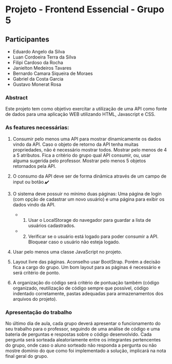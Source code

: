 # Projeto - Frontend Essencial - Grupo 5
## Participantes
- Eduardo Angelo da Silva
- Luan Cordoeira Terra da Silva
- Filipi Cardoso da Rocha
- Janielton Medeiros Tavares
- Bernardo Camara Siqueira de Moraes
- Gabriel da Costa Garcia
- Gustavo Monerat Rosa

### Abstract 
Este projeto tem como objetivo exercitar a utilização de uma API como fonte de dados para uma aplicação WEB utilizando HTML, Javascript e CSS.

### As features necessárias:
1. Consumir pelo menos uma API para mostrar dinamicamente os dados vindo da API. Caso o objeto de retorno da API tenha muitas propriedades, não é necessário mostrar todos. Mostrar pelo menos de 4 a 5 atributos. Fica a critério do grupo qual API consumir, ou, usar alguma sugerida pelo professor. Mostrar pelo menos 5 objetos retornados pela API.

2. O consumo da API deve ser de forma dinâmica através de um campo de input ou
botão.✔️

3. O sistema deve possuir no mínimo duas páginas: Uma página de login (com opção de cadastrar um novo usuário) e uma página para exibir os dados vindo da API.
   - 1. Usar o LocalStorage do navegador para guardar a lista de usuários cadastrados.
   - 2. Verificar se o usuário está logado para poder consumir a API. Bloquear caso o usuário não esteja logado.

4. Usar pelo menos uma classe JavaScript no projeto.
5. Layout livre das páginas. Aconselho usar BootStrap. Porém a decisão fica a cargo do grupo. Um bom layout para as páginas é necessário e será critério de ponto.
6. A organização do código será critério de pontuação também (código organizado, reutilização de código sempre que possível, código indentado corretamente, pastas adequadas para armazenamentos dos arquivos do projeto).

### Apresentação do trabalho
No último dia de aula, cada grupo deverá apresentar o funcionamento do seu trabalho para o professor, seguindo de uma análise de código e uma bateria de perguntas e respostas sobre o código desenvolvido. Cada pergunta será sorteada aleatoriamente entre os integrantes pertencentes do grupo, onde caso o aluno sorteado não responda a pergunta ou não mostre domínio do que como foi implementado a solução, implicará na nota final geral do grupo.